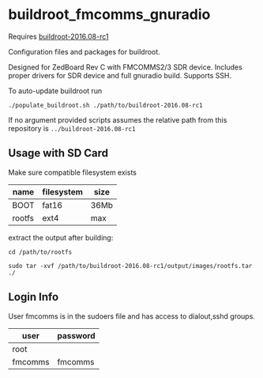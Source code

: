 buildroot_fmcomms_gnuradio
==================

Requires [buildroot-2016.08-rc1](https://buildroot.org/downloads/buildroot-2016.08-rc1.tar.gz)

Configuration files and packages for buildroot. 

Designed for ZedBoard Rev C with FMCOMMS2/3 SDR device. Includes proper drivers for SDR device and full gnuradio build. Supports SSH.

To auto-update buildroot run

`./populate_buildroot.sh ./path/to/buildroot-2016.08-rc1`

If no argument provided scripts assumes the relative path from this repository is `../buildroot-2016.08-rc1`

Usage with SD Card
------------------

Make sure compatible filesystem exists

|name|filesystem|size|
|----|----------|----|
|BOOT|fat16|36Mb|
|rootfs|ext4|max|

extract the output after building:

`cd /path/to/rootfs`

`sudo tar -xvf /path/to/buildroot-2016.08-rc1/output/images/rootfs.tar ./`

Login Info
----------

User fmcomms is in the sudoers file and has access to dialout,sshd groups.

|user|password|
|----|--------|
|root|      |
|fmcomms|fmcomms|
